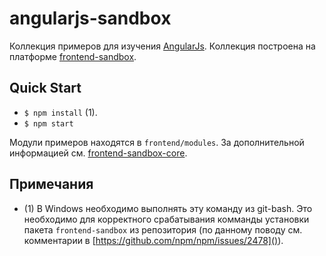 # angularjs-sandbox

Коллекция примеров для изучения [AngularJs](angularjs.org). 
Коллекция построена на платформе [frontend-sandbox](https://github.com/maestrow/frontend-sandbox).


## Quick Start

- `$ npm install` (1).
- `$ npm start`

Модули примеров находятся в `frontend/modules`.
За дополнительной информацией см. [frontend-sandbox-core](https://github.com/maestrow/frontend-sandbox-core).


## Примечания

- (1) В Windows необходимо выполнять эту команду из git-bash. Это необходимо для корректного срабатывания комманды
установки пакета `frontend-sandbox` из репозитория (по данному поводу см. комментарии в [https://github.com/npm/npm/issues/2478]()).
